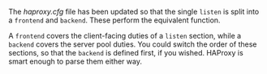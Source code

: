 The *haproxy.cfg* file has been updated so that the single `listen` is split into a `frontend` and `backend`. These perform the equivalent function.

A `frontend` covers the client-facing duties of a `listen` section, while a `backend` covers the server pool duties. You could switch the order of these sections, so that the `backend` is defined first, if you wished. HAProxy is smart enough to parse them either way.
